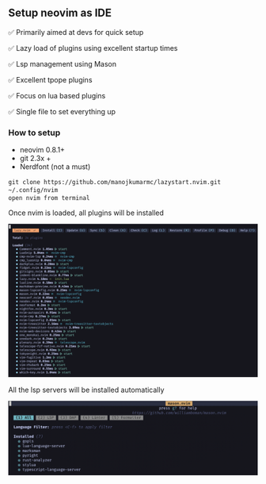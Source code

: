 
## Setup neovim as IDE 

:white_check_mark: Primarily aimed at devs for quick setup

:white_check_mark: Lazy load of plugins using excellent startup times

:white_check_mark: Lsp management using Mason

:white_check_mark: Excellent tpope plugins

:white_check_mark: Focus on lua based plugins

:white_check_mark: Single file to set everything up

### How to setup

* neovim 0.8.1+
* git 2.3x +
* Nerdfont (not a must)

```
git clone https://github.com/manojkumarmc/lazystart.nvim.git ~/.config/nvim
open nvim from terminal
```

Once nvim is loaded, all plugins will be installed 

![](./landing.png)

All the lsp servers will be installed automatically

![](./lsp.png)
